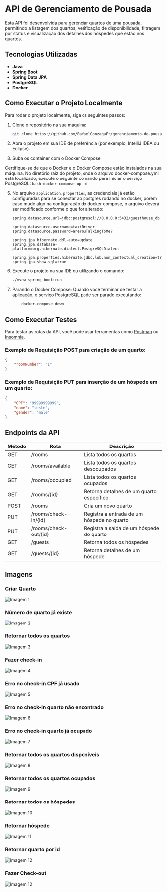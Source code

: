 # API de Gerenciamento de Pousada

Esta API foi desenvolvida para gerenciar quartos de uma pousada, permitindo a listagem dos quartos, verificação de disponibilidade, filtragem por status e visualização dos detalhes dos hóspedes que estão nos quartos.

## Tecnologias Utilizadas

- **Java**
- **Spring Boot**
- **Spring Data JPA**
- **PostgreSQL**
- **Docker**

## Como Executar o Projeto Localmente

Para rodar o projeto localmente, siga os seguintes passos:

1. Clone o repositório na sua máquina:
    ```bash
    git clone https://github.com/RafaelGonzagaFr/gerenciamento-de-pousada
    ```

2. Abra o projeto em sua IDE de preferência (por exemplo, IntelliJ IDEA ou Eclipse).

3. Suba os container com o Docker Compose
   
Certifique-se de que o Docker e o Docker Compose estão instalados na sua máquina. No diretório raiz do projeto, onde o arquivo docker-compose.yml está localizado, execute o seguinte comando para iniciar o serviço PostgreSQL:
	```bash
	docker-compose up -d
	```

5. No arquivo `application.properties`, as credenciais já estão configuradas para se conectar ao postgres rodando no docker, porém caso mude algo na configuração do docker compose, o arquivo deverá ser modificado conforme o que for alterado:

    ```properties
    spring.datasource.url=jdbc:postgresql://0.0.0.0:5432/guesthouse_db

	spring.datasource.username=taxiDriver
	spring.datasource.password=areYouTalkingToMe?

	spring.jpa.hibernate.ddl-auto=update
	spring.jpa.database-platform=org.hibernate.dialect.PostgreSQLDialect

	spring.jpa.properties.hibernate.jdbc.lob.non_contextual_creation=true
	spring.jpa.show-sql=true
    ```

6. Execute o projeto na sua IDE ou utilizando o comando:

    ```bash
    ./mvnw spring-boot:run
    ```

7. Parando o Docker Compose:
Quando você terminar de testar a aplicação, o serviço PostgreSQL pode ser parado executando:
	```bash
		docker-compose down
	```


## Como Executar Testes

Para testar as rotas da API, você pode usar ferramentas como [Postman](https://www.postman.com/) ou [Insomnia](https://insomnia.rest/).


### Exemplo de Requisição POST para criação de um quarto:

```json
{
    "roomNumber": "1"
}
```
### Exemplo de Requisição PUT para inserção de um hóspede em um quarto:

```json
{
	"CPF": "99999999999",
	"name": "teste",
	"gender": "male"
}
```

## Endpoints da API

| Método | Rota                            | Descrição                                         |
|--------|---------------------------------|---------------------------------------------------|
| GET    | /rooms                          | Lista todos os quartos                            |
| GET    | /rooms/available                | Lista todos os quartos desocupados                |
| GET    | /rooms/occupied                 | Lista todos os quartos ocupados                   |
| GET    | /rooms/{id}                     | Retorna detalhes de um quarto específico          |
| POST   | /rooms                          | Cria um novo quarto                               |
| PUT    | /rooms/check-in/{id}            | Registra a entrada de um hóspede no quarto        |
| PUT    | /rooms/check-out/{id}           | Registra a saída de um hóspede do quarto          |
| GET    | /guests                         | Retorna todos os hóspedes                         |
| GET    | /guests/{id}                    | Retorna detalhes de um hóspede                    |


## Imagens

### Criar Quarto
![Imagem 1](./public/images/novoquarto.png)

### Número de quarto já existe
![Imagem 2](./public/images/quartojaexiste.png)

### Retornar todos os quartos 
![Imagem 3](./public/images/quartos.png)

### Fazer check-in
![Imagem 4](./public/images/checkin.png)

### Erro no check-in CPF já usado
![Imagem 5](./public/images/cpfjaexiste.png)

### Erro no check-in quarto não encontrado
![Imagem 6](./public/images/quartonaoencontrado.png)

### Erro no check-in quarto já ocupado
![Imagem 7](./public/images/quartoocupado.png)

### Retornar todos os quartos disponíveis
![Imagem 8](./public/images/livres.png)

### Retornar todos os quartos ocupados
![Imagem 9](./public/images/ocupados.png)

### Retornar todos os hóspedes
![Imagem 10](./public/images/hospedes.png)

### Retornar hóspede
![Imagem 11](./public/images/hospede.png)

### Retornar quarto por id
![Imagem 12](./public/images/quarto.png)

### Fazer Check-out
![Imagem 12](./public/images/checkout.png)

